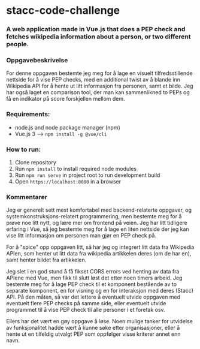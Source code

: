 # stacc-code-challenge
### A web application made in Vue.js that does a PEP check and fetches wikipedia information about a person, or two different people. 

### Oppgavebeskrivelse
For denne oppgaven bestemte jeg meg for å lage en visuelt tilfredsstillende nettside for å vise PEP checks, med en additional twist av å blande inn Wikipedia API for å hente ut litt informasjon fra personen, samt et bilde. Jeg har også laget en comparison tool, der man kan sammenlikned to PEPs og få en indikator på score forskjellen mellom dem.

### Requirements:
- node.js and node package manager (npm)
- Vue.js 3  --> ``npm install -g @vue/cli``

### How to run:
1. Clone repository
2. Run ``npm install`` to install required node modules
3. Run ``npm run serve`` in project root to run development build
4. Open ``https://localhost:8080`` in a browser 

### Kommentarer
Jeg er generelt sett mest komfortabel med backend-relaterte oppgaver, og systemkonstruksjons-relatert programmering, men bestemte meg for å prøve noe litt nytt, og lære mer om frontend på veien. Jeg har litt tidligere erfaring i Vue, så jeg bestemte meg for å lage en liten nettside der jeg kan vise litt informasjon om personen man gjør en PEP check på. 

For å "spice" opp oppgaven litt, så har jeg og integrert litt data fra Wikipedia APIen, som henter ut litt data fra wikipedia artikkelen deres (om de har en), samt henter bildet fra artikkelen. 

Jeg slet i en god stund å få fikset CORS errors ved henting av data fra APIene med Vue, men fikk til slutt løst det etter noen timers arbeid. Jeg bestemte meg for å lage PEP check til et komponent bestående av to separate komponent, en for visning og en for interaksjon med deres (Stacc) API. På den måten, så var det lettere å eventuelt utvide oppgaven med eventuelt flere PEP checks på samme side, eller eventuelt utvide programmet til å vise PEP check til alle personer i et foretak osv. 

Ellers har det vært en gøy oppgave å løse. Noen mulige tanker for utvidelse av funksjonalitet hadde vært å kunne søke etter organisasjoner, eller å hente ut en tilfeldig utvalgt PEP som oppfølger visse kriterer annet enn navn.
